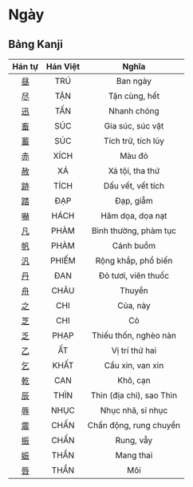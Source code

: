 
# Ngày

## Bảng Kanji

| Hán tự | Hán Việt | Nghĩa |
| :---: | :---: | :---: |
| [昼](https://www.tiengnhatdongian.com/kanji/giai-nghia-kanji-%E6%98%BC) | TRÚ | Ban ngày |
| [尽](https://www.tiengnhatdongian.com/kanji/giai-nghia-kanji-%E5%B0%BD) | TẬN | Tận cùng, hết |
| [迅](https://www.tiengnhatdongian.com/kanji/giai-nghia-kanji-%E8%BF%85) | TẤN | Nhanh chóng |
| [畜](https://www.tiengnhatdongian.com/kanji/giai-nghia-kanji-%E7%95%9C) | SÚC | Gia súc, súc vật |
| [蓄](https://www.tiengnhatdongian.com/kanji/giai-nghia-kanji-%E8%93%84) | SÚC | Tích trữ, tích lũy |
| [赤](https://www.tiengnhatdongian.com/kanji/giai-nghia-kanji-%E8%B5%A4) | XÍCH | Màu đỏ |
| [赦](https://www.tiengnhatdongian.com/kanji/giai-nghia-kanji-%E8%B5%A6) | XÁ | Xá tội, tha thứ |
| [跡](https://www.tiengnhatdongian.com/kanji/giai-nghia-kanji-%E8%B7%A1) | TÍCH | Dấu vết, vết tích |
| [踏](https://www.tiengnhatdongian.com/kanji/giai-nghia-kanji-%E8%B8%8F) | ĐẠP | Đạp, giẫm |
| [嚇](https://www.tiengnhatdongian.com/kanji/giai-nghia-kanji-%E5%9A%87) | HÁCH | Hăm dọa, dọa nạt |
| [凡](https://www.tiengnhatdongian.com/kanji/giai-nghia-kanji-%E5%87%A1) | PHÀM | Bình thường, phàm tục |
| [帆](https://www.tiengnhatdongian.com/kanji/giai-nghia-kanji-%E5%B8%86) | PHÀM | Cánh buồm |
| [汎](https://www.tiengnhatdongian.com/kanji/giai-nghia-kanji-%E6%B1%8E) | PHIẾM | Rộng khắp, phổ biến |
| [丹](https://www.tiengnhatdongian.com/kanji/giai-nghia-kanji-%E4%B8%B9) | ĐAN | Đỏ tươi, viên thuốc |
| [舟](https://www.tiengnhatdongian.com/kanji/giai-nghia-kanji-%E8%88%9F) | CHÂU | Thuyền |
| [之](https://www.tiengnhatdongian.com/kanji/giai-nghia-kanji-%E4%B9%8B) | CHI | Của, này |
| [芝](https://www.tiengnhatdongian.com/kanji/giai-nghia-kanji-%E8%8A%9D) | CHI | Cỏ |
| [乏](https://www.tiengnhatdongian.com/kanji/giai-nghia-kanji-%E4%B9%8F) | PHẠP | Thiếu thốn, nghèo nàn |
| [乙](https://www.tiengnhatdongian.com/kanji/giai-nghia-kanji-%E4%B9%99) | ẤT | Vị trí thứ hai |
| [乞](https://www.tiengnhatdongian.com/kanji/giai-nghia-kanji-%E4%B9%9E) | KHẤT | Cầu xin, van xin |
| [乾](https://www.tiengnhatdongian.com/kanji/giai-nghia-kanji-%E4%B9%BE) | CAN | Khô, cạn |
| [辰](https://www.tiengnhatdongian.com/kanji/giai-nghia-kanji-%E8%BE%B0) | THÌN | Thìn (địa chi), sao Thìn |
| [辱](https://www.tiengnhatdongian.com/kanji/giai-nghia-kanji-%E8%BE%B1) | NHỤC | Nhục nhã, sỉ nhục |
| [震](https://www.tiengnhatdongian.com/kanji/giai-nghia-kanji-%E9%9C%87) | CHẤN | Chấn động, rung chuyển |
| [振](https://www.tiengnhatdongian.com/kanji/giai-nghia-kanji-%E6%8C%AF) | CHẤN | Rung, vẫy |
| [娠](https://www.tiengnhatdongian.com/kanji/giai-nghia-kanji-%E5%A8%A0) | THẦN | Mang thai |
| [唇](https://www.tiengnhatdongian.com/kanji/giai-nghia-kanji-%E5%94%87) | THẦN | Môi |

